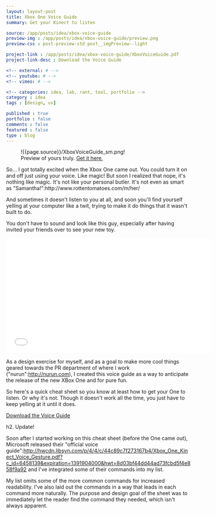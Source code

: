 ```yaml
---
layout: layout-post
title: Xbox One Voice Guide
summary: Get your Kinect to listen

source: /app/posts/idea/xbox-voice-guide
preview-img : /app/posts/idea/xbox-voice-guide/preview.png
preview-css : post-preview-std post__imgPreview--light

project-link : /app/posts/idea/xbox-voice-guide/XboxVoiceGuide.pdf
project-link-desc : Download the Voice Guide

<!-- external: # -->
<!-- youtube: # -->
<!-- vimeo: # -->

<!-- categories: idea, lab, rant, tool, portfolio -->
category : idea
tags : [design, ux]

published : true
portfolio : false
comments : false
featured : false
type : blog
---
```


<figure>
!{{page.source}}/XboxVoiceGuide_sm.png!
<figcaption>Preview of yours truly. <a href="{{page.source}}/XboxVoiceGuide.pdf">Get it here.</a></figcaption>
</figure>So... I got totally excited when the Xbox One came out. You could turn it on and off just using your voice. Like magic!
But soon I realized that nope, it's nothing like magic. It's not like your personal butler. It's not even as smart as "Samantha!":http://www.rottentomatoes.com/m/her/ 

And sometimes it doesn't listen to you at all, and soon you'll find yourself yelling at your computer like a twit, trying to make it do things that it wasn't built to do.

You don't have to sound and look like this guy, especially after having invited your friends over to see your new toy.

<iframe width="560" height="315" src="//www.youtube.com/embed/lu88J5JL8Hw" frameborder="0" allowfullscreen></iframe>

As a design exercise for myself, and as a goal to make more cool things geared towards the PR department of where I work ("nurun":http://nurun.com), I created this voice guide as a way to anticipate the release of the new XBox One and for pure fun. 

So here's a quick cheat sheet so you know at least how to get your One to listen. Or why it's not. Though it doesn't work all the time, you just have to keep yelling at it until it does.

<notextile>
  <div class="article__linkBlock"><a href="{{page.source}}/XboxVoiceGuide.pdf" class="link-external"><div class="btn-inline">Download the Voice Guide</div></a>
  </div>
</notextile>

h2. Update! 

Soon after I started working on this cheat sheet (before the One came out), Microsoft released their "official voice guide":http://hwcdn.libsyn.com/p/4/4/c/44c89c7f273167b4/Xbox_One_Kinect_Voice_Gesture.pdf?c_id=6458139&expiration=1391904000&hwt=8d03bf44dd44ad73fcbd5f4e858f9a92 and I've integrated some of their commands into my list. 

My list omits some of the more common commands for increased readability. I've also laid out the commands in a way that leads in each command more naturally. The purpose and design goal of the sheet was to immediately let the reader find the command they needed, which isn't always apparent.

